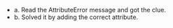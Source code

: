 - a. Read the AttributeError message and got the clue.
- b. Solved it by adding the correct attribute. 